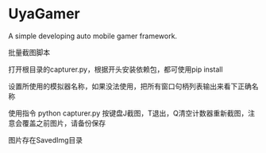 # UyaGamer
A simple developing auto mobile gamer framework.

批量截图脚本

打开根目录的capturer.py，根据开头安装依赖包，都可使用pip install

设置所使用的模拟器名称，如果没法使用，把所有窗口句柄列表输出来看下正确名称

使用指令 python capturer.py 按键盘J截图，T退出，Q清空计数器重新截图，注意会覆盖之前图片，请备份保存

图片存在SavedImg目录
